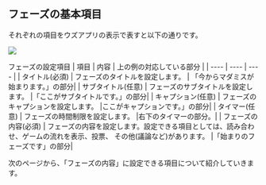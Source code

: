 ## フェーズの基本項目

それぞれの項目をウズアプリの表示で表すと以下の通りです。

![](https://imagedelivery.net/htp-D7B2hJT5XtdWYN9e7Q/8346f546-6037-49d6-13f9-c8daae622e00/original)

フェーズの設定項目
| 項目 | 内容 | 上の例の対応している部分 |
| ---- | ---- | ---- |
| タイトル(必須) | フェーズのタイトルを設定します。 | 「今からマダミスが始まります。」の部分|
| サブタイトル(任意) | フェーズのサブタイトルを設定します。 |「ここがサブタイトルです。」の部分|
| キャプション(任意) | フェーズのキャプションを設定します。 |ここがキャプションです。」の部分|
| タイマー(任意) | フェーズの時間制限を設定します。 |右下のタイマーの部分。|
| フェーズの内容(必須) | フェーズの内容を設定します。設定できる項目としては、読み合わせ、ゲームの流れを表示、投票、 その他(議論など)があります。 |「始まりのフェーズです」の部分|

次のページから、「フェーズの内容」に設定できる項目について紹介していきます。
